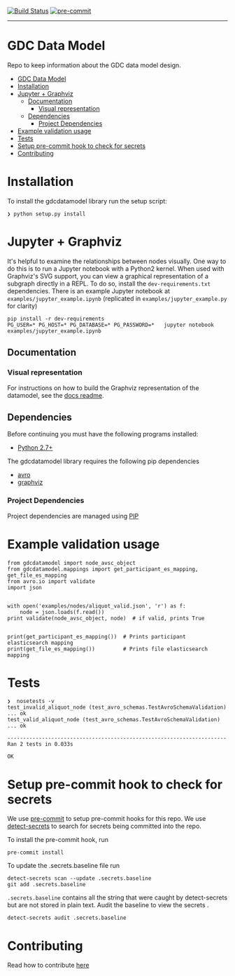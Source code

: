 [![Build Status](https://travis-ci.com/NCI-GDC/gdcdatamodel.svg?branch=develop)](https://travis-ci.org/NCI-GDC/gdcdatamodel)
[![pre-commit](https://img.shields.io/badge/pre--commit-enabled-brightgreen?logo=pre-commitlogoColor=white)](https://github.com/pre-commit/pre-commit)

---
GDC Data Model
==============

Repo to keep information about the GDC data model design.

- [GDC Data Model](#gdc-data-model)
- [Installation](#installation)
- [Jupyter + Graphviz](#jupyter--graphviz)
  - [Documentation](#documentation)
    - [Visual representation](#visual-representation)
  - [Dependencies](#dependencies)
    - [Project Dependencies](#project-dependencies)
- [Example validation usage](#example-validation-usage)
- [Tests](#tests)
- [Setup pre-commit hook to check for secrets](#setup-pre-commit-hook-to-check-for-secrets)
- [Contributing](#contributing)

# Installation

To install the gdcdatamodel library run the setup script:
```
❯ python setup.py install
```

# Jupyter + Graphviz

It's helpful to examine the relationships between nodes visually.  One
way to do this is to run a Jupyter notebook with a Python2 kernel.
When used with Graphviz's SVG support, you can view a graphical
representation of a subgraph directly in a REPL. To do so, install the
`dev-requirements.txt` dependencies.  There is an example Jupyter
notebook at `examples/jupyter_example.ipynb` (replicated in
`examples/jupyter_example.py` for clarity)

```
pip install -r dev-requirements
PG_USER=* PG_HOST=* PG_DATABASE=* PG_PASSWORD=*   jupyter notebook examples/jupyter_example.ipynb
```


## Documentation

### Visual representation

For instructions on how to build the Graphviz representation of the
datamodel, see the
[docs readme](https://github.com/NCI-GDC/gdcdatamodel/blob/develop/docs/README.md).


## Dependencies

Before continuing you must have the following programs installed:

- [Python 2.7+](http://python.org/)

The gdcdatamodel library requires the following pip dependencies

- [avro](https://avro.apache.org/)
- [graphviz](http://www.graphviz.org/)

### Project Dependencies

Project dependencies are managed using [PIP](https://pip.readthedocs.org/en/latest/)

# Example validation usage
```
from gdcdatamodel import node_avsc_object
from gdcdatamodel.mappings import get_participant_es_mapping, get_file_es_mapping
from avro.io import validate
import json


with open('examples/nodes/aliquot_valid.json', 'r') as f:
    node = json.loads(f.read())
print validate(node_avsc_object, node)  # if valid, prints True


print(get_participant_es_mapping())  # Prints participant elasticsearch mapping
print(get_file_es_mapping())         # Prints file elasticsearch mapping
```

# Tests

```
❯  nosetests -v
test_invalid_aliquot_node (test_avro_schemas.TestAvroSchemaValidation) ... ok
test_valid_aliquot_node (test_avro_schemas.TestAvroSchemaValidation) ... ok

----------------------------------------------------------------------
Ran 2 tests in 0.033s

OK
```


    
# Setup pre-commit hook to check for secrets

We use [pre-commit](https://pre-commit.com/) to setup pre-commit hooks for this repo.
We use [detect-secrets](https://github.com/Yelp/detect-secrets) to search for secrets being committed into the repo. 

To install the pre-commit hook, run
```
pre-commit install
```

To update the .secrets.baseline file run
```
detect-secrets scan --update .secrets.baseline
git add .secrets.baseline
```

`.secrets.baseline` contains all the string that were caught by detect-secrets but are not stored in plain text. Audit the baseline to view the secrets . 

```
detect-secrets audit .secrets.baseline
```
# Contributing

Read how to contribute [here](https://github.com/NCI-GDC/portal-ui/blob/develop/CONTRIBUTING.md)

